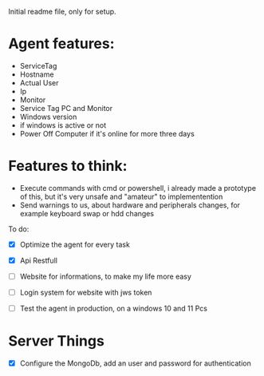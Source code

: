 Initial readme file, only for setup.


# Agent features:
- ServiceTag
- Hostname
- Actual User
- Ip
- Monitor
- Service Tag PC and Monitor
- Windows version
- if windows is active or not
- Power Off Computer if it's online for more three days

# Features to think:

- Execute commands with cmd or powershell, i already made a prototype of this, but it's very unsafe and "amateur" to implementention
- Send warnings to us, about hardware and peripherals changes, for example keyboard swap or hdd changes

To do:

- [X] Optimize the agent for every task
- [X] Api Restfull
- [ ] Website for informations, to make my life more easy
- [ ] Login system for website with jws token
- [ ] Test the agent in production, on a windows 10 and 11 Pcs


# Server Things

- [X] Configure the MongoDb, add an user and password for authentication
